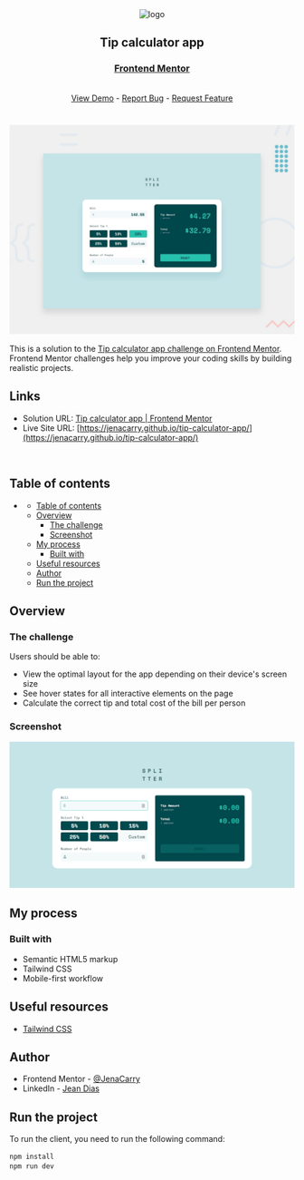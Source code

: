 <div align="center">

  <img src="https://www.frontendmentor.io/static/images/logo-mobile.svg" alt="logo" width="60" height="auto">

  <h2>Tip calculator app</h2>

  <h3>
    <a href="https://www.frontendmentor.io/solutions/tip-calculator-app-2Xk7-cBA4d">
      <strong>Frontend Mentor</strong>
    </a>
  </h3>

  <br>

  <div align="center">
    <a href="https://jenacarry.github.io/tip-calculator-app/">View Demo</a>
    -
    <a href="https://github.com/JenaCarry/tip-calculator-app/issues">Report Bug</a>
    -
    <a href="https://github.com/JenaCarry/tip-calculator-app/pulls">Request Feature</a>
  </div>

</div>

#

<div align="center">

![](./assets/images/desktop-preview.jpg)

</div>

This is a solution to the [Tip calculator app challenge on Frontend Mentor](https://www.frontendmentor.io/challenges/tip-calculator-app-ugJNGbJUX). Frontend Mentor challenges help you improve your coding skills by building realistic projects.

<h2>Links</h2>

- Solution URL: [Tip calculator app | Frontend Mentor](https://www.frontendmentor.io/solutions/tip-calculator-app-2Xk7-cBA4d)
- Live Site URL: [https://jenacarry.github.io/tip-calculator-app/](https://jenacarry.github.io/tip-calculator-app/)

<br>

## Table of contents

- [](#)
  - [Table of contents](#table-of-contents)
  - [Overview](#overview)
    - [The challenge](#the-challenge)
    - [Screenshot](#screenshot)
  - [My process](#my-process)
    - [Built with](#built-with)
  - [Useful resources](#useful-resources)
  - [Author](#author)
  - [Run the project](#run-the-project)

## Overview

### The challenge

Users should be able to:

- View the optimal layout for the app depending on their device's screen size
- See hover states for all interactive elements on the page
- Calculate the correct tip and total cost of the bill per person

### Screenshot

![](./assets/images/screenshot.png)

## My process

### Built with

- Semantic HTML5 markup
- Tailwind CSS
- Mobile-first workflow

## Useful resources

- [Tailwind CSS](https://tailwindcss.com/)

## Author

- Frontend Mentor - [@JenaCarry](https://www.frontendmentor.io/profile/JenaCarry)
- LinkedIn - [Jean Dias](https://www.linkedin.com/in/jean-dias-0900a1260/)

## Run the project

To run the client, you need to run the following command:

```bash
npm install
npm run dev
```

